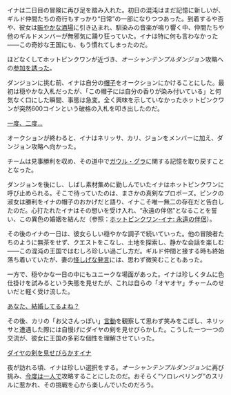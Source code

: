 <!-- title: ニノイナ -->
<!-- status: 生存 -->

イナは二日目の冒険に再び足を踏み入れた。初日の混沌はまだ記憶に新しいが、ギルド仲間たちの奇行もすっかり“日常”の一部になりつつあった。到着するや否や、彼女は[賑やかな酒場](https://www.youtube.com/live/z4R10dPeuwY?feature=shared&t=364)に引き込まれ、馴染みの音楽が鳴り響く中、仲間たちや他のギルドメンバーが無邪気に踊り狂っていた。イナは特に何も言わなかった――この奇妙な王国にも、もう慣れてしまったのだ。

ほどなくしてホットピンクワンが近づき、*オーシャンテンプルダンジョン*攻略への[参加を誘った](https://www.youtube.com/live/z4R10dPeuwY?feature=shared&t=816)。

ダンジョンに挑む前、イナは自分の[帽子](https://www.youtube.com/live/z4R10dPeuwY?feature=shared&t=1050)をオークションにかけることにした。最初は穏やかな入札だったが、「この帽子には自分の香りが染み付いている」と何気なく口にした瞬間、事態は急変。全く興味を示していなかったホットピンクワンが突然600コインという破格の入札を叩き出したのだ。

[一度、二度…](#embed:https://www.youtube.com/live/z4R10dPeuwY?feature=shared&t=1167)

オークションが終わると、イナはネリッサ、カリ、ジョンをメンバーに加え、ダンジョン攻略へ向かった。

チームは見事勝利を収め、その道中で[ガウル・グラ](https://www.youtube.com/live/z4R10dPeuwY?feature=shared&t=3134)に関する記憶を取り戻すこととなった。

ダンジョンを後にし、しばし素材集めに勤しんでいたイナはホットピンクワンに呼び止められる。そこで待っていたのは、まさかの真剣なプロポーズ。ピンクの淑女は勝利をイナの帽子のおかげだと語り、イナこそ唯一無二の存在だと告白したのだ。心打たれたイナはその想いを受け入れ、“永遠の伴侶”となることを誓い、この異色の婚姻を結んだ（参照：[ホットピンクワン-イナ: 永遠の伴侶](#edge:irys-ina)）。

その後のイナの一日は、彼女らしい穏やかな調子で続いていった。他の冒険者たちのように無茶をせず、クエストをこなし、土地を探索し、静かな会話を楽しむ――この混沌の王国ではむしろ珍しい過ごし方だ。ギルド仲間と接する時も終始落ち着いていたが、妻の[怪しげな発言](https://www.youtube.com/live/z4R10dPeuwY?feature=shared&t=4239)には、思わず微笑むこともあった。

一方で、穏やかな一日の中にもユニークな場面があった。イナは珍しくタムに色仕掛けを試みるという失態を見せたが、これは自らの「オヤオヤ」チャームのせいだと軽く受け流した。

[あなた、結婚してるよね？](#embed:https://www.youtube.com/live/z4R10dPeuwY?feature=shared&t=6629)

その後、カリの「お父さんっぽい」[言動](https://www.youtube.com/live/z4R10dPeuwY?feature=shared&t=7411)を観察して思わず笑みをこぼし、ネリッサと遭遇した際には自慢げにダイヤの剣を見せびらかした。こうした一つ一つの交流が、彼女に王国の多彩な個性を理解させていった。

[ダイヤの剣を見せびらかすイナ](#embed:https://www.youtube.com/live/z4R10dPeuwY?si=GDfvf9GNu8D0JHOx&start=7120)

夜が訪れる頃、イナは珍しい選択をする。*オーシャンテンプルダンジョン*に再び挑み、[今度は一人で](https://www.youtube.com/live/z4R10dPeuwY?feature=shared&t=9950)攻略することにしたのだ。おそらく“ソロレベリング”のスリルに惹かれ、その挑戦を心から楽しんでいたのだろう。
